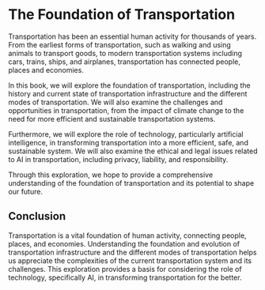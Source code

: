 The Foundation of Transportation
==============================================

Transportation has been an essential human activity for thousands of years. From the earliest forms of transportation, such as walking and using animals to transport goods, to modern transportation systems including cars, trains, ships, and airplanes, transportation has connected people, places and economies.

In this book, we will explore the foundation of transportation, including the history and current state of transportation infrastructure and the different modes of transportation. We will also examine the challenges and opportunities in transportation, from the impact of climate change to the need for more efficient and sustainable transportation systems.

Furthermore, we will explore the role of technology, particularly artificial intelligence, in transforming transportation into a more efficient, safe, and sustainable system. We will also examine the ethical and legal issues related to AI in transportation, including privacy, liability, and responsibility.

Through this exploration, we hope to provide a comprehensive understanding of the foundation of transportation and its potential to shape our future.

Conclusion
----------

Transportation is a vital foundation of human activity, connecting people, places, and economies. Understanding the foundation and evolution of transportation infrastructure and the different modes of transportation helps us appreciate the complexities of the current transportation system and its challenges. This exploration provides a basis for considering the role of technology, specifically AI, in transforming transportation for the better.

